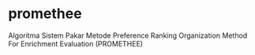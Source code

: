 # promethee
Algoritma Sistem Pakar Metode Preference Ranking Organization Method For Enrichment Evaluation (PROMETHEE)
